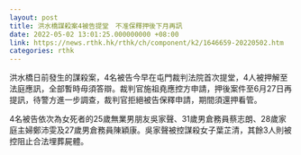 ```yaml
---
layout: post
title: 洪水橋謀殺案4被告提堂　不准保釋押後下月再訊　
date: 2022-05-02 13:01:25.000000000 +08:00
link: https://news.rthk.hk/rthk/ch/component/k2/1646659-20220502.htm
categories: rthk
---
```


洪水橋日前發生的謀殺案，4名被告今早在屯門裁判法院首次提堂，4人被押解至法庭應訊，全部暫時毋須答辯。裁判官施祖堯應控方申請，押後案件至6月27日再提訊，待警方進一步調查，裁判官拒絕被告保釋申請，期間須還押看管。

4名被告依次為女死者的25歲無業男朋友吳家聲、31歲男倉務員蔡志朗、28歲家庭主婦鄭沛雯及27歲男倉務員陳穎康。吳家聲被控謀殺女子葉芷清，其餘3人則被控阻止合法埋葬屍體。
